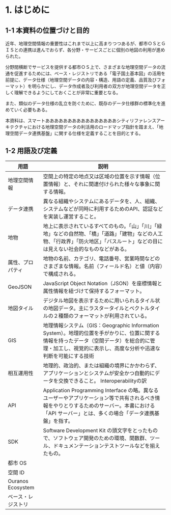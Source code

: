 # 1. はじめに

## 1-1 本資料の位置づけと目的

近年、地理空間情報の重要性はこれまで以上に高まりつつあるが、都市ＯＳとＧＩＳとの連携は進んでおらず、各分野・サービスごとに個別の地図の利用が進められた。

分野間横断でサービスを提供する都市ＯＳ上で、さまざまな地理空間データの流通を促進するためには、ベース・レジストリである「電子国土基本図」の活用を前提に、データ仕様（地理空間データの内容・構造、用語の定義、品質及びフォーマット）を明らかにし、データ作成者及び利用者の双方が地理空間データを正しく理解できるようにしておくことが非常に重要となる。

また、類似のデータ仕様の乱立を防ぐために、既存のデータ仕様群の標準化を進めていく必要もある。

本資料は、スマートああああああああああああああああシティリファレンスアーキテクチャにおける地理空間データの利活用のロードマップ指針を踏まえ、「地理空間データ連携基盤」に関する仕様を定義することを目的とする。

## 1-2 用語及び定義

| 用語 | 説明 |
| --- | --- |
| 地理空間情報 | 空間上の特定の地点又は区域の位置を示す情報（位置情報）と、それに関連付けられた様々な事象に関する情報。 |
| データ連携 | 異なる組織やシステムにあるデータを、人、組織、システムなどが同時に利用するためのAPI、認証などを実装し運営すること。 |
| 地物 | 地上に表示されているすべてのもの。「山」「川」「緑地」などの自然物、「橋」「道路」「建物」などの人工物、「行政界」「防火地区」「バスルート」などの目には見えない社会的なものなどがある。|
| 属性、プロパティ | 地物の名前、カテゴリ、電話番号、営業時間などのさまざまな情報。名前（フィールド名）と値（内容）で構成される。|
| GeoJSON | JavaScript Object Notation（JSON）を座標情報と属性情報を紐づけて保持するフォーマット。 |
| 地図タイル | デジタル地図を表示するために用いられるタイル状の地図データ。主にラスタータイルとベクトルタイルの２種類のフォーマットが利用されている。 |
| GIS | 地理情報システム（GIS：Geographic Information System）。地理的位置を手がかりに、位置に関する情報を持ったデータ（空間データ）を総合的に管理・加工し、視覚的に表示し、高度な分析や迅速な判断を可能にする技術 |
| 相互運用性 | 地理的、政治的、または組織の境界にかかわらず、アプリケーションとシステムが安全かつ自動的にデータを交換できること。 Interoperabilityの訳 |
| API | Application Programming Interface の略。異なるユーザーやアプリケーション等で共有されるべき情報をやりとりするためのサーバー。本書における「API サーバー」とは、多くの場合「データ連携基盤」を指す。 |
| SDK | Software Development Kit の頭文字をとったもので、ソフトウェア開発のための環境、関数群、ツール、ドキュメンテーションテストツールなどを揃えたもの。 |
| 都市 OS |  |
| 空間 ID |  |
| Ouranos Ecosystem |  |
| ベース・レジストリ |  |


